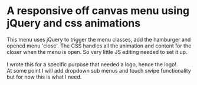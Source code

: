 A responsive off canvas menu using jQuery and css animations
===============

This menu uses jQuery to trigger the menu classes, add the hamburger and opened menu 'close'. The CSS handles all the animation and content for the closer when the menu is open. So very little JS editing needed to set it up.
<br/><br/>I wrote this for a specific purpose that needed a logo, hence the logo!.<br/>At some point I will add dropdown sub menus and touch swipe functionality but for now this is what I need.
